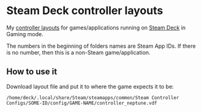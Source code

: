 # Steam Deck controller layouts

My [controller layouts](https://steamcommunity.com/sharedfiles/filedetails/?id=2804823261) for games/applications running on [Steam Deck](https://steamdeck.com/) in Gaming mode.

The numbers in the beginning of folders names are Steam App IDs. If there is no number, then this is a non-Steam game/application.

## How to use it

Download layout file and put it to where the game expects it to be:

```
/home/deck/.local/share/Steam/steamapps/common/Steam Controller Configs/SOME-ID/config/GAME-NAME/controller_neptune.vdf
```
